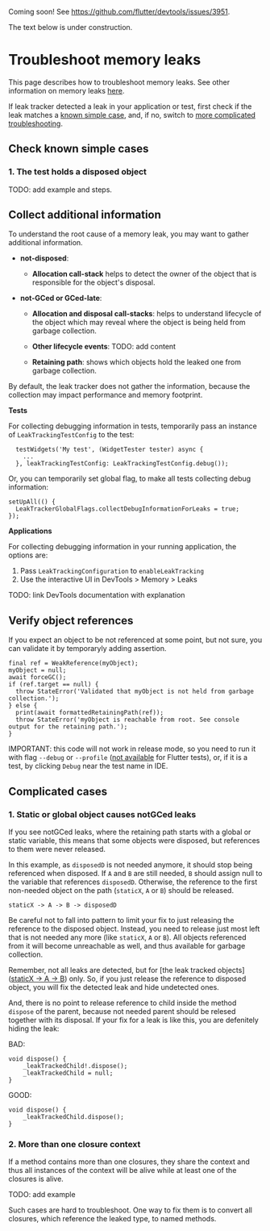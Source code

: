 Coming soon! See https://github.com/flutter/devtools/issues/3951.

The text below is under construction.

# Troubleshoot memory leaks

This page describes how to troubleshoot memory leaks. See other information on memory leaks [here](../README.md).

If leak tracker detected a leak in your application or test, first check if the leak matches a [known simple case](#known-simple-cases), and, if no,
switch to [more complicated troubleshooting](#more-complicated-cases).

## Check known simple cases

### 1. The test holds a disposed object

TODO: add example and steps.

## Collect additional information

To understand the root cause of a memory leak, you may want to gather additional information.

- **not-disposed**:

    - **Allocation call-stack** helps to detect
        the owner of the object that is responsible for the object's disposal.

- **not-GCed or GCed-late**:

    - **Allocation and disposal call-stacks**: helps to understand lifecycle of the
        object which may reveal where the object is being held from garbage collection.

    - **Other lifecycle events**: TODO: add content

    - **Retaining path**: shows which objects hold the leaked one from garbage collection.


By default, the leak tracker does not gather the information, because the collection may
impact performance and memory footprint.

**Tests**

For collecting debugging information in tests, temporarily pass an instance of `LeakTrackingTestConfig` to the test:

```
  testWidgets('My test', (WidgetTester tester) async {
    ...
  }, leakTrackingTestConfig: LeakTrackingTestConfig.debug());
```

Or, you can temporarily set global flag, to make all tests collecting debug information:

```
setUpAll(() {
  LeakTrackerGlobalFlags.collectDebugInformationForLeaks = true;
});
```

**Applications**

For collecting debugging information in your running application, the options are:

1. Pass `LeakTrackingConfiguration` to `enableLeakTracking`
2. Use the interactive UI in DevTools > Memory > Leaks

TODO: link DevTools documentation with explanation

## Verify object references

If you expect an object to be not referenced at some point,
but not sure, you can validate it by temporaryly adding assertion.

```
final ref = WeakReference(myObject);
myObject = null;
await forceGC();
if (ref.target == null) {
  throw StateError('Validated that myObject is not held from garbage collection.');
} else {
  print(await formattedRetainingPath(ref));
  throw StateError('myObject is reachable from root. See console output for the retaining path.');
}
```

IMPORTANT: this code will not work in release mode, so
you need to run it with flag `--debug` or `--profile`
([not available](https://github.com/flutter/flutter/issues/127331) for Flutter tests),
or, if it is a test, by clicking `Debug` near the test name in IDE.

## Complicated cases

### 1. Static or global object causes notGCed leaks

If you see notGCed leaks, where the retaining path starts with a global or static variable,
this means that some objects were disposed, but references to them were never released.

In this example, as `disposedD` is not needed anymore, it should stop being referenced when disposed.
If `A` and `B` are still needed, `B` should assign null to the variable that references `disposedD`.
Otherwise, the reference to the first non-needed object on the path (`staticX`, `A` or `B`) should be released.

```
staticX -> A -> B -> disposedD
```

Be careful not to fall into pattern to limit your fix to just releasing the reference to the disposed object. 
Instead, you need to release just most left that is not needed any more (like `staticX`, `A` or `B`). All objects
referenced from it will become unreachable as well, and thus available for garbage collection.

Remember, not all leaks are detected, but for 
[the leak tracked objects]([staticX -> A -> B](https://github.com/dart-lang/leak_tracker/blob/main/doc/DETECT.md#by-tracked-classes)) 
only. So, if you just release the 
reference to disposed object, you will fix the detected leak and hide undetected ones.

And, there is no point to release reference to child inside the method `dispose` of the parent, because
not needed parent should be relesed together with its disposal. If
your fix for a leak is like this, you are defenitely hiding the leak: 

BAD:
```
void dispose() {
    _leakTrackedChild!.dispose();
    _leakTrackedChild = null;
}
```

GOOD:
```
void dispose() {
    _leakTrackedChild.dispose();
}
```


### 2. More than one closure context

If a method contains more than one closures, they share the context and thus all
instances of the context will be alive while at least one of the closures is alive.

TODO: add example

Such cases are hard to troubleshoot. One way to fix them is to convert all closures,
which reference the leaked type, to named methods.
